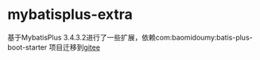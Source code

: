 # mybatisplus-extra
基于MybatisPlus 3.4.3.2进行了一些扩展，依赖com:baomidoumy:batis-plus-boot-starter
项目迁移到[gitee](https://gitee.com/cisumer/mybatisplus-extra)
